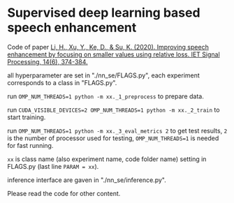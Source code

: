 # Supervised deep learning based speech enhancement

Code of paper [Li, H., Xu, Y., Ke, D., & Su, K. (2020). Improving speech enhancement by focusing on smaller values using relative loss. IET Signal Processing, 14(6), 374-384.](https://ietresearch.onlinelibrary.wiley.com/doi/pdfdirect/10.1049/iet-spr.2019.0290)

all hyperparameter are set in "./nn_se/FLAGS.py", each experiment corresponds to a class in "FLAGS.py".

run `OMP_NUM_THREADS=1 python -m xx._1_preprocess` to prepare data.

run `CUDA_VISIBLE_DEVICES=2 OMP_NUM_THREADS=1 python -m xx._2_train` to start training.

run `OMP_NUM_THREADS=1 python -m xx._3_eval_metrics 2` to get test results, `2` is the number of processor used for testing, `OMP_NUM_THREADS=1` is needed for fast running.

`xx` is class name (also experiment name, code folder name) setting in FLAGS.py (last line `PARAM = xx`).

inference interface are gaven in "./nn_se/inference.py".

Please read the code for other content.

